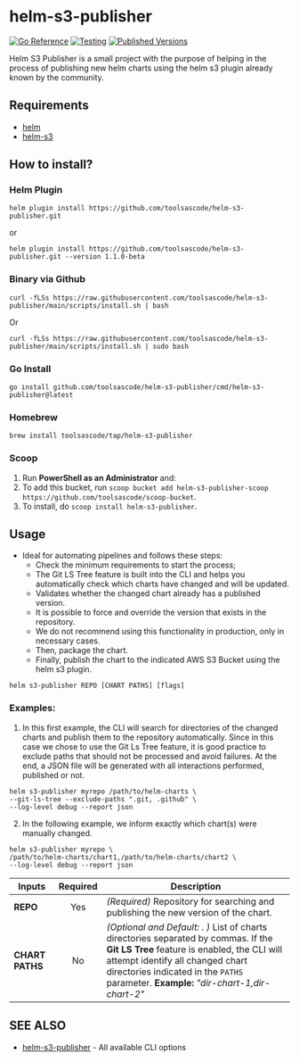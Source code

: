 # helm-s3-publisher 
[![Go Reference](https://pkg.go.dev/badge/github.com/toolsascode/helm-s3-publisher.svg)](https://pkg.go.dev/github.com/toolsascode/helm-s3-publisher) [![Testing](https://github.com/toolsascode/helm-s3-publisher/actions/workflows/go.yml/badge.svg)](https://github.com/toolsascode/helm-s3-publisher/actions/workflows/go.yml) [![Published Versions](https://github.com/toolsascode/helm-s3-publisher/actions/workflows/releaser.yml/badge.svg)](https://github.com/toolsascode/helm-s3-publisher/actions/workflows/releaser.yml)

Helm S3 Publisher is a small project with the purpose of helping in the process of publishing new helm charts using the helm s3 plugin already known by the community.

## Requirements
- [helm]()
- [helm-s3](https://github.com/hypnoglow/helm-s3)

## How to install?

### Helm Plugin

```shell
helm plugin install https://github.com/toolsascode/helm-s3-publisher.git
```

or

```shell
helm plugin install https://github.com/toolsascode/helm-s3-publisher.git --version 1.1.0-beta
```

### Binary via Github

```shell
curl -fLSs https://raw.githubusercontent.com/toolsascode/helm-s3-publisher/main/scripts/install.sh | bash
```

Or

```shell
curl -fLSs https://raw.githubusercontent.com/toolsascode/helm-s3-publisher/main/scripts/install.sh | sudo bash
```

### Go Install

```shell
go install github.com/toolsascode/helm-s3-publisher/cmd/helm-s3-publisher@latest
```

### Homebrew

```shell
brew install toolsascode/tap/helm-s3-publisher
```

### Scoop

1. Run **PowerShell as an Administrator** and:
2. To add this bucket, run `scoop bucket add helm-s3-publisher-scoop https://github.com/toolsascode/scoop-bucket`.
3. To install, do `scoop install helm-s3-publisher`.

## Usage
- Ideal for automating pipelines and follows these steps:
    - Check the minimum requirements to start the process;
    - The Git LS Tree feature is built into the CLI and helps you automatically check which charts have changed and will be updated.
    - Validates whether the changed chart already has a published version. 
    - It is possible to force and override the version that exists in the repository. 
    - We do not recommend using this functionality in production, only in necessary cases.
    - Then, package the chart.
    - Finally, publish the chart to the indicated AWS S3 Bucket using the helm s3 plugin.

```shell
helm s3-publisher REPO [CHART PATHS] [flags]
```
### Examples:

1. In this first example, the CLI will search for directories of the changed charts and publish them to the repository automatically. Since in this case we chose to use the Git Ls Tree feature, it is good practice to exclude paths that should not be processed and avoid failures. At the end, a JSON file will be generated with all interactions performed, published or not.

```shell
helm s3-publisher myrepo /path/to/helm-charts \
--git-ls-tree --exclude-paths ".git, .github" \
--log-level debug --report json
```

2. In the following example, we inform exactly which chart(s) were manually changed.

```shell
helm s3-publisher myrepo \
/path/to/helm-charts/chart1,/path/to/helm-charts/chart2 \
--log-level debug --report json
```

| Inputs | Required | Description |
|---     | :---:       |---          |
**REPO** | Yes | _(Required)_ Repository for searching and publishing the new version of the chart. |
**CHART PATHS** | No | _(Optional and Default: . )_ List of charts directories separated by commas. If the **Git LS Tree** feature is enabled, the CLI will attempt identify all changed chart directories indicated in the `PATHS` parameter. **Example:** _"dir-chart-1,dir-chart-2"_ |

## SEE ALSO

- [helm-s3-publisher](docs/helm-s3-publisher.md) - All available CLI options
